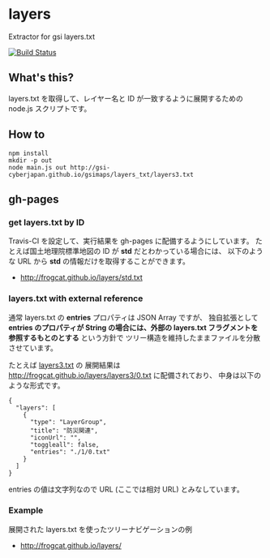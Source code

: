 # layers
Extractor for gsi layers.txt

[![Build Status](https://travis-ci.org/frogcat/layers.svg?branch=master)](https://travis-ci.org/frogcat/layers)

## What's this?

layers.txt を取得して、レイヤー名と ID が一致するように展開するための node.js スクリプトです。

## How to

	npm install
	mkdir -p out
	node main.js out http://gsi-cyberjapan.github.io/gsimaps/layers_txt/layers3.txt


## gh-pages

### get layers.txt by ID

Travis-CI を設定して、実行結果を gh-pages に配備するようにしています。
たとえば国土地理院標準地図の ID が **std** だとわかっている場合には、
以下のような URL から **std** の情報だけを取得することができます。

* <http://frogcat.github.io/layers/std.txt>

### layers.txt with external reference

通常 layers.txt の **entries** プロパティは JSON Array ですが、
独自拡張として **entries のプロパティが String の場合には、外部の layers.txt フラグメントを参照するもとのとする** という方針で
ツリー構造を維持したままファイルを分散させています。

たとえば [layers3.txt](http://gsi-cyberjapan.github.io/gsimaps/layers_txt/layers3.txt) の
展開結果は <http://frogcat.github.io/layers/layers3/0.txt> に配備されており、
中身は以下のような形式です。
	
	{
	  "layers": [
	    {
	      "type": "LayerGroup",
	      "title": "防災関連",
	      "iconUrl": "",
	      "toggleall": false,
	      "entries": "./1/0.txt"
	    }
	  ]
	}

entries の値は文字列なので URL (ここでは相対 URL) とみなしています。

### Example

展開された layers.txt を使ったツリーナビゲーションの例

* <http://frogcat.github.io/layers/>

